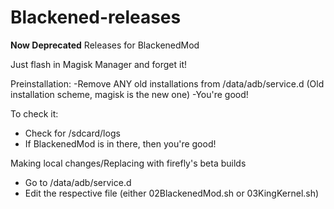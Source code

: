 # Blackened-releases
**Now Deprecated**
Releases for BlackenedMod

Just flash in Magisk Manager and forget it!

Preinstallation:
-Remove ANY old installations from /data/adb/service.d (Old installation scheme, magisk is the new one)
-You're good!

To check it:
- Check for /sdcard/logs
- If BlackenedMod is in there, then you're good!

Making local changes/Replacing with firefly's beta builds
- Go to /data/adb/service.d
- Edit the respective file (either 02BlackenedMod.sh or 03KingKernel.sh)
